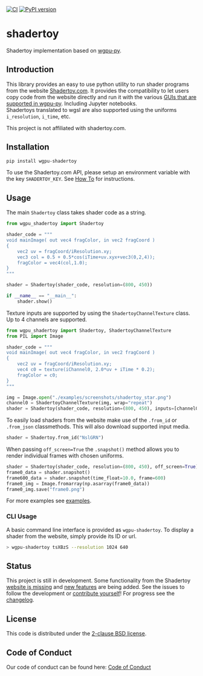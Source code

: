 [![CI](https://github.com/pygfx/shadertoy/workflows/CI/badge.svg)](https://github.com/pygfx/shadertoy/actions)
[![PyPI version](https://badge.fury.io/py/wgpu-shadertoy.svg)](https://badge.fury.io/py/wgpu-shadertoy)

# shadertoy

Shadertoy implementation based on [wgpu-py](https://github.com/pygfx/wgpu-py).

## Introduction

This library provides an easy to use python utility to run shader programs from the website [Shadertoy.com](https://www.shadertoy.com/). It provides the compatibility to let users copy code from the website directly and run it with the various [GUIs that are supported in wgpu-py](https://wgpu-py.readthedocs.io/en/stable/gui.html). Including Jupyter notebooks.     
Shadertoys translated to wgsl are also supported using the uniforms `i_resolution`, `i_time`, etc. 

This project is not affiliated with shadertoy.com.

## Installation
```bash
pip install wgpu-shadertoy
```
To use the Shadertoy.com API, please setup an environment variable with the key `SHADERTOY_KEY`. See [How To](https://www.shadertoy.com/howto#q2) for instructions.

## Usage

The main `Shadertoy` class takes shader code as a string.

```python
from wgpu_shadertoy import Shadertoy

shader_code = """
void mainImage( out vec4 fragColor, in vec2 fragCoord )
{
    vec2 uv = fragCoord/iResolution.xy;
    vec3 col = 0.5 + 0.5*cos(iTime+uv.xyx+vec3(0,2,4));
    fragColor = vec4(col,1.0);
}
"""

shader = Shadertoy(shader_code, resolution=(800, 450))

if __name__ == "__main__":
    shader.show()
```

Texture inputs are supported by using the `ShadertoyChannelTexture` class. Up to 4 channels are supported.

```python
from wgpu_shadertoy import Shadertoy, ShadertoyChannelTexture
from PIL import Image

shader_code = """
void mainImage( out vec4 fragColor, in vec2 fragCoord )
{
    vec2 uv = fragCoord/iResolution.xy;
    vec4 c0 = texture(iChannel0, 2.0*uv + iTime * 0.2);
    fragColor = c0;
}
"""

img = Image.open("./examples/screenshots/shadertoy_star.png")
channel0 = ShadertoyChannelTexture(img, wrap="repeat")
shader = Shadertoy(shader_code, resolution=(800, 450), inputs=[channel0])
```

To easily load shaders from the website make use of the `.from_id` or `.from_json` classmethods. This will also download supported input media.
```python
shader = Shadertoy.from_id("NslGRN")
```

When passing `off_screen=True` the `.snapshot()` method allows you to render individual frames with chosen uniforms.
```python
shader = Shadertoy(shader_code, resolution=(800, 450), off_screen=True)
frame0_data = shader.snapshot()
frame600_data = shader.snapshot(time_float=10.0, frame=600)
frame0_img = Image.fromarray(np.asarray(frame0_data))
frame0_img.save("frame0.png")
```
For more examples see [examples](./examples).

### CLI Usage
A basic command line interface is provided as `wgpu-shadertoy`.
To display a shader from the website, simply provide its ID or url.
```bash
> wgpu-shadertoy tsXBzS --resolution 1024 640
```

## Status

This project is still in development. Some functionality from the Shadertoy [website is missing](https://github.com/pygfx/shadertoy/issues/4) and [new features](https://github.com/pygfx/shadertoy/issues/8) are being added. See the issues to follow the development or [contribute yourself](./CONTRIBUTING.md)! For progress see the [changelog](./CHANGELOG.md).

## License

This code is distributed under the [2-clause BSD license](./LICENSE).


## Code of Conduct

Our code of conduct can be found here: [Code of Conduct](./CODE_OF_CONDUCT.md)
